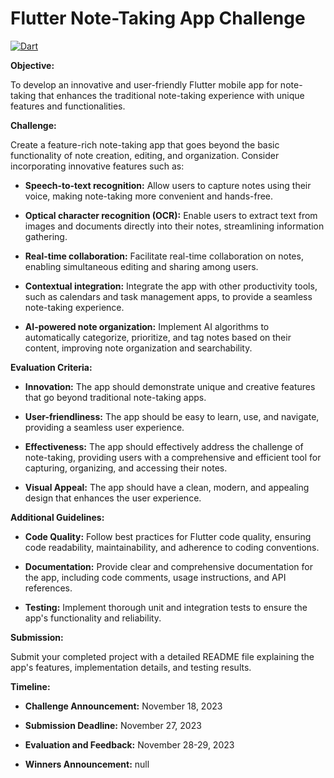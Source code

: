 # Flutter Note-Taking App Challenge

[![Dart](https://github.com/GDSC-USTOMB/innovate-mobile-challenge/actions/workflows/dart.yml/badge.svg)](https://github.com/GDSC-USTOMB/innovate-mobile-challenge/actions/workflows/dart.yml)

**Objective:**

To develop an innovative and user-friendly Flutter mobile app for note-taking that enhances the traditional note-taking experience with unique features and functionalities.

**Challenge:**

Create a feature-rich note-taking app that goes beyond the basic functionality of note creation, editing, and organization. Consider incorporating innovative features such as:

* **Speech-to-text recognition:** Allow users to capture notes using their voice, making note-taking more convenient and hands-free.

* **Optical character recognition (OCR):** Enable users to extract text from images and documents directly into their notes, streamlining information gathering.

* **Real-time collaboration:** Facilitate real-time collaboration on notes, enabling simultaneous editing and sharing among users.

* **Contextual integration:** Integrate the app with other productivity tools, such as calendars and task management apps, to provide a seamless note-taking experience.

* **AI-powered note organization:** Implement AI algorithms to automatically categorize, prioritize, and tag notes based on their content, improving note organization and searchability.

**Evaluation Criteria:**

* **Innovation:** The app should demonstrate unique and creative features that go beyond traditional note-taking apps.

* **User-friendliness:** The app should be easy to learn, use, and navigate, providing a seamless user experience.

* **Effectiveness:** The app should effectively address the challenge of note-taking, providing users with a comprehensive and efficient tool for capturing, organizing, and accessing their notes.

* **Visual Appeal:** The app should have a clean, modern, and appealing design that enhances the user experience.

**Additional Guidelines:**

* **Code Quality:** Follow best practices for Flutter code quality, ensuring code readability, maintainability, and adherence to coding conventions.

* **Documentation:** Provide clear and comprehensive documentation for the app, including code comments, usage instructions, and API references.

* **Testing:** Implement thorough unit and integration tests to ensure the app's functionality and reliability.

**Submission:**

Submit your completed project with a detailed README file explaining the app's features, implementation details, and testing results.

**Timeline:**

* **Challenge Announcement:** November 18, 2023

* **Submission Deadline:** November 27, 2023

* **Evaluation and Feedback:** November 28-29, 2023

* **Winners Announcement:** null